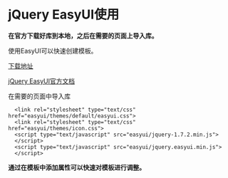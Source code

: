 # jQuery EasyUI使用

**在官方下载好库到本地，之后在需要的页面上导入库。**

使用EasyUI可以快速创建模板。

[下载地址](https://www.jeasyui.net/download/jquery.html)

[jQuery EasyUI官方文档](https://www.jeasyui.net/plugins/180.html)

在需要的页面中导入库
```
  <link rel="stylesheet" type="text/css" href="easyui/themes/default/easyui.css">
  <link rel="stylesheet" type="text/css" href="easyui/themes/icon.css">
  <script type="text/javascript" src="easyui/jquery-1.7.2.min.js">
  </script>
  <script type="text/javascript" src="easyui/jquery.easyui.min.js">
  </script>
```

**通过在模板中添加属性可以快速对模板进行调整。**
